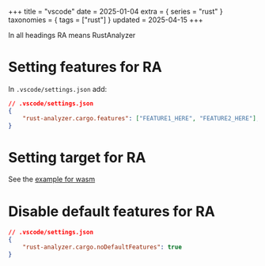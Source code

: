 +++
title = "vscode"
date = 2025-01-04
extra = { series = "rust" }
taxonomies = { tags = ["rust"] }
updated = 2025-04-15
+++

In all headings RA means RustAnalyzer

# Setting features for RA

In `.vscode/settings.json` add:

```json
// .vscode/settings.json
{    
    "rust-analyzer.cargo.features": ["FEATURE1_HERE", "FEATURE2_HERE"],
}
```

# Setting target for RA

See the [example for wasm](@/rust/wasm.md#switch-the-vscode-extension-to-target-wasm)

# Disable default features for RA

```json
// .vscode/settings.json
{    
    "rust-analyzer.cargo.noDefaultFeatures": true
}
```
